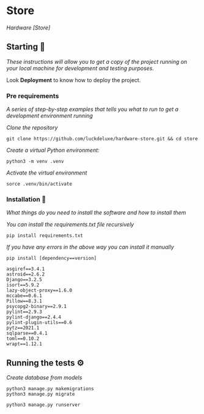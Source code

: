 # Store

_Hardware [Store]_

## Starting 🚀

_These instructions will allow you to get a copy of the project running on your local machine for development and testing purposes._

Look **Deployment** to know how to deploy the project.


### Pre requirements 

_A series of step-by-step examples that tells you what to run to get a development environment running_

_Clone the repository_

```
git clone https://github.com/luckdeluxe/hardware-store.git && cd store
```

_Create a virtual Python environment:_

```
python3 -m venv .venv
```

_Activate the virtual environment_

```
sorce .venv/bin/activate
```

### Installation 🔧

_What things do you need to install the software and how to install them_

_You can install the requirements.txt file recursively_
```
pip install requirements.txt
```
_If you have any errors in the above way you can install it manually_

```
pip install [dependency==version]
```

```
asgiref==3.4.1
astroid==2.6.2
Django==3.2.5
isort==5.9.2
lazy-object-proxy==1.6.0
mccabe==0.6.1
Pillow==8.3.1
psycopg2-binary==2.9.1
pylint==2.9.3
pylint-django==2.4.4
pylint-plugin-utils==0.6
pytz==2021.1
sqlparse==0.4.1
toml==0.10.2
wrapt==1.12.1
```

## Running the tests ⚙️

_Create database from models_

```
python3 manage.py makemigrations
python3 manage.py migrate
```

```
python3 manage.py runserver
```
